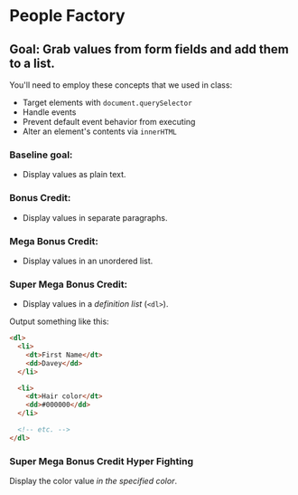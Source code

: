 # People Factory

## Goal: Grab values from form fields and add them to a list.

You'll need to employ these concepts that we used in class:
* Target elements with `document.querySelector`
* Handle events
* Prevent default event behavior from executing
* Alter an element's contents via `innerHTML`

### Baseline goal:
* Display values as plain text.

### Bonus Credit:
* Display values in separate paragraphs.

### Mega Bonus Credit:
* Display values in an unordered list.

### Super Mega Bonus Credit:
* Display values in a _definition list_ (`<dl>`).

Output something like this:

```html
<dl>
  <li>
    <dt>First Name</dt>
    <dd>Davey</dd>
  </li>

  <li>
    <dt>Hair color</dt>
    <dd>#000000</dd>
  </li>

  <!-- etc. -->
</dl>
```

### Super Mega Bonus Credit Hyper Fighting

Display the color value _in the specified color_.
